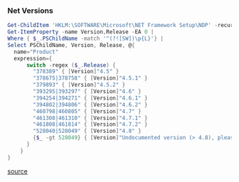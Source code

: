 ### Net Versions

```powershell
Get-ChildItem 'HKLM:\SOFTWARE\Microsoft\NET Framework Setup\NDP' -recurse |
Get-ItemProperty -name Version,Release -EA 0 |
Where { $_.PSChildName -match '^(?![SW])\p{L}'} |
Select PSChildName, Version, Release, @{
  name="Product"
  expression={
      switch -regex ($_.Release) {
        "378389" { [Version]"4.5" }
        "378675|378758" { [Version]"4.5.1" }
        "379893" { [Version]"4.5.2" }
        "393295|393297" { [Version]"4.6" }
        "394254|394271" { [Version]"4.6.1" }
        "394802|394806" { [Version]"4.6.2" }
        "460798|460805" { [Version]"4.7" }
        "461308|461310" { [Version]"4.7.1" }
        "461808|461814" { [Version]"4.7.2" }
        "528040|528049" { [Version]"4.8" }
        {$_ -gt 528049} { [Version]"Undocumented version (> 4.8), please update script" }
      }
    }
}
```

[source](https://stackoverflow.com/questions/3487265/powershell-script-to-return-versions-of-net-framework-on-a-machine)